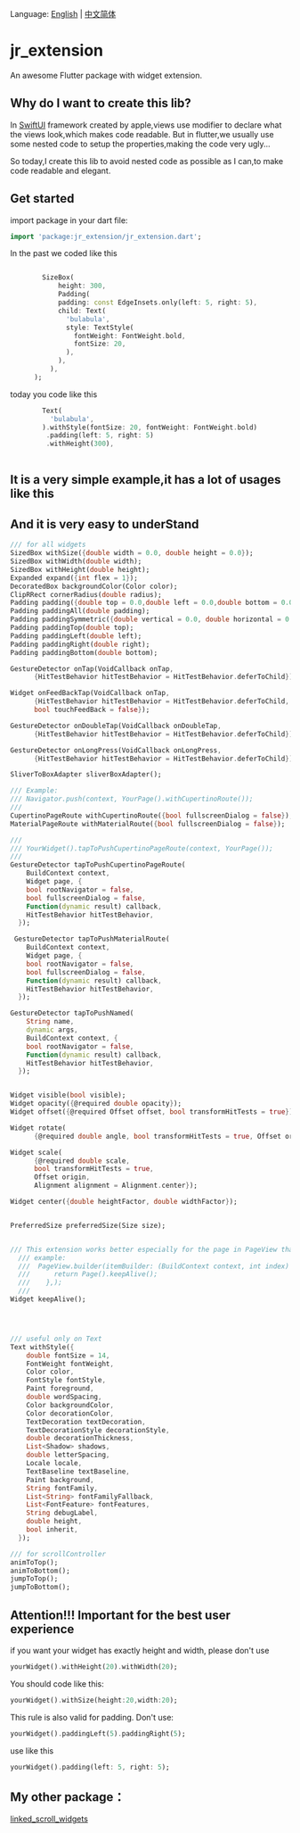Language: [English](https://github.com/luckysmg/jr_extension/blob/master/README.md) | [中文简体](https://github.com/luckysmg/jr_extension/blob/master/README-CN.md)

# jr_extension

An awesome Flutter package with widget extension.

## Why do I want to create this lib?
In [SwiftUI](https://developer.apple.com/xcode/swiftui/) framework created by apple,views use modifier to declare what the views look,which makes code readable.
But in flutter,we usually use some nested code to setup the properties,making the code very ugly...

So today,I create this lib to avoid nested code as possible as I can,to make code readable and elegant.


## Get started


import package in your dart file:
```dart
import 'package:jr_extension/jr_extension.dart';
```


In the past we coded like this
```dart

        SizeBox(
            height: 300,
            Padding(
            padding: const EdgeInsets.only(left: 5, right: 5),
            child: Text(
              'bulabula',
              style: TextStyle(
                fontWeight: FontWeight.bold,
                fontSize: 20,
              ),
            ),
          ),
      );
```

today you code like this
```dart
        Text(
          'bulabula',
        ).withStyle(fontSize: 20, fontWeight: FontWeight.bold)
         .padding(left: 5, right: 5)
         .withHeight(300),
         
```

## It is a very simple example,it has a lot of usages like this
## And it is very easy to underStand 
```dart
/// for all widgets
SizedBox withSize({double width = 0.0, double height = 0.0});
SizedBox withWidth(double width);
SizedBox withHeight(double height);
Expanded expand({int flex = 1});
DecoratedBox backgroundColor(Color color);
ClipRRect cornerRadius(double radius);
Padding padding({double top = 0.0,double left = 0.0,double bottom = 0.0,double right = 0.0});
Padding paddingAll(double padding);
Padding paddingSymmetric({double vertical = 0.0, double horizontal = 0.0});
Padding paddingTop(double top);
Padding paddingLeft(double left);
Padding paddingRight(double right);
Padding paddingBottom(double bottom);

GestureDetector onTap(VoidCallback onTap,
      {HitTestBehavior hitTestBehavior = HitTestBehavior.deferToChild});

Widget onFeedBackTap(VoidCallback onTap,
      {HitTestBehavior hitTestBehavior = HitTestBehavior.deferToChild,
      bool touchFeedBack = false});

GestureDetector onDoubleTap(VoidCallback onDoubleTap,
      {HitTestBehavior hitTestBehavior = HitTestBehavior.deferToChild});

GestureDetector onLongPress(VoidCallback onLongPress,
      {HitTestBehavior hitTestBehavior = HitTestBehavior.deferToChild});

SliverToBoxAdapter sliverBoxAdapter();

/// Example:
/// Navigator.push(context, YourPage().withCupertinoRoute());
///
CupertinoPageRoute withCupertinoRoute({bool fullscreenDialog = false});
MaterialPageRoute withMaterialRoute({bool fullscreenDialog = false});

///
/// YourWidget().tapToPushCupertinoPageRoute(context, YourPage());
///         
GestureDetector tapToPushCupertinoPageRoute(
    BuildContext context,
    Widget page, {
    bool rootNavigator = false,
    bool fullscreenDialog = false,
    Function(dynamic result) callback,
    HitTestBehavior hitTestBehavior,
  });

 GestureDetector tapToPushMaterialRoute(
    BuildContext context,
    Widget page, {
    bool rootNavigator = false,
    bool fullscreenDialog = false,
    Function(dynamic result) callback,
    HitTestBehavior hitTestBehavior,
  });

GestureDetector tapToPushNamed(
    String name,
    dynamic args,
    BuildContext context, {
    bool rootNavigator = false,
    Function(dynamic result) callback,
    HitTestBehavior hitTestBehavior,
  });


Widget visible(bool visible);
Widget opacity({@required double opacity});
Widget offset({@required Offset offset, bool transformHitTests = true});

Widget rotate(
      {@required double angle, bool transformHitTests = true, Offset origin});

Widget scale(
      {@required double scale,
      bool transformHitTests = true,
      Offset origin,
      Alignment alignment = Alignment.center});

Widget center({double heightFactor, double widthFactor});


PreferredSize preferredSize(Size size);


/// This extension works better especially for the page in PageView that will be kept alive
  /// example:
  ///  PageView.builder(itemBuilder: (BuildContext context, int index) {
  ///      return Page().keepAlive();
  ///    },);
  ///
Widget keepAlive(); 




/// useful only on Text 
Text withStyle({
    double fontSize = 14,
    FontWeight fontWeight,
    Color color,
    FontStyle fontStyle,
    Paint foreground,
    double wordSpacing,
    Color backgroundColor,
    Color decorationColor,
    TextDecoration textDecoration,
    TextDecorationStyle decorationStyle,
    double decorationThickness,
    List<Shadow> shadows,
    double letterSpacing,
    Locale locale,
    TextBaseline textBaseline,
    Paint background,
    String fontFamily,
    List<String> fontFamilyFallback,
    List<FontFeature> fontFeatures,
    String debugLabel,
    double height,
    bool inherit,
  });

/// for scrollController
animToTop();
animToBottom();
jumpToTop();
jumpToBottom();
```


## Attention!!! Important for the best user experience
if you want your widget has exactly height and width,
please don't use

```dart
yourWidget().withHeight(20).withWidth(20);
```

You should code like this:

```dart
yourWidget().withSize(height:20,width:20);
```
This rule is also valid for padding.
Don't use:
```dart
yourWidget().paddingLeft(5).paddingRight(5);
```

use like this
```dart
yourWidget().padding(left: 5, right: 5);
```

## My other package：
  [linked_scroll_widgets](https://pub.dev/packages/linked_scroll_widgets)

